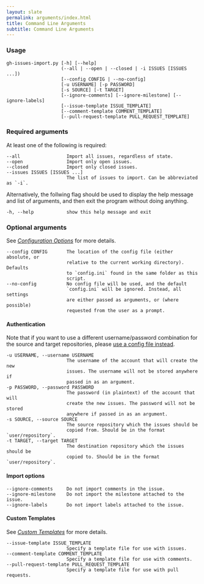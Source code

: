```yaml
---
layout: slate
permalink: arguments/index.html
title: Command Line Arguments
subtitle: Command Line Arguments
---
```


### <a id="usage"></a> Usage

```
gh-issues-import.py [-h] [--help]
                    (--all | --open | --closed | -i ISSUES [ISSUES ...])
                    [--config CONFIG | --no-config]
                    [-u USERNAME] [-p PASSWORD]
                    [-s SOURCE] [-t TARGET]
                    [--ignore-comments] [--ignore-milestone] [--ignore-labels]
                    [--issue-template ISSUE_TEMPLATE]
                    [--comment-template COMMENT_TEMPLATE]
                    [--pull-request-template PULL_REQUEST_TEMPLATE]
```

### <a id="required-arguments"></a> Required arguments

At least one of the following is required:

```
--all                 Import all issues, regardless of state.
--open                Import only open issues.
--closed              Import only closed issues.
--issues ISSUES [ISSUES ...]
                      The list of issues to import. Can be abbreviated as `-i`.
```

Alternatively, the follwing flag should be used to display the help message and list of arguments, and then exit the program without doing anything.

```
-h, --help            show this help message and exit
```

### <a id="optional-arguments"></a> Optional arguments

See [_Configuration Options_]({{site.url}}/configuration/) for more details.

```
--config CONFIG       The location of the config file (either absolute, or
                      relative to the current working directory). Defaults
                      to `config.ini` found in the same folder as this
                      script.
--no-config           No config file will be used, and the default
                      `config.ini` will be ignored. Instead, all settings
                      are either passed as arguments, or (where possible)
                      requested from the user as a prompt.
```

#### <a id="authentication"></a> Authentication

Note that if you want to use a different username/password combination for the source and target repositories, please [use a config file instead]({{site.url}}/configuration/). 

```
-u USERNAME, --username USERNAME
                      The username of the account that will create the new
                      issues. The username will not be stored anywhere if
                      passed in as an argument.
-p PASSWORD, --password PASSWORD
                      The password (in plaintext) of the account that will
                      create the new issues. The password will not be stored
                      anywhere if passed in as an argument.
-s SOURCE, --source SOURCE
                      The source repository which the issues should be
                      copied from. Should be in the format `user/repository`.
-t TARGET, --target TARGET
                      The destination repository which the issues should be
                      copied to. Should be in the format `user/repository`.
```

#### <a id="import-options"></a> Import options

```
--ignore-comments     Do not import comments in the issue.
--ignore-milestone    Do not import the milestone attached to the issue.
--ignore-labels       Do not import labels attached to the issue.
```

#### <a id="custom-templates"></a> Custom Templates

See [_Custom Templates_]({{site.url}}/templates/) for more details.

```
--issue-template ISSUE_TEMPLATE
                      Specify a template file for use with issues.
--comment-template COMMENT_TEMPLATE
                      Specify a template file for use with comments.
--pull-request-template PULL_REQUEST_TEMPLATE
                      Specify a template file for use with pull requests.
```


